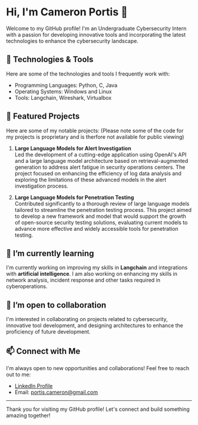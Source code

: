 # Hi, I'm Cameron Portis 👋

Welcome to my GitHub profile! I'm an Undergraduate Cybersecurity Intern with a passion for developing innovative tools and incorporating the latest technologies to enhance the cybersecurity landscape.

## 🔧 Technologies & Tools

Here are some of the technologies and tools I frequently work with:

- Programming Languages: Python, C, Java
- Operating Systems: Windows and Linux
- Tools: Langchain, Wireshark, Virtualbox

## 🌟 Featured Projects

Here are some of my notable projects:
(Please note some of the code for my projects is proprietary and is therfore not available for public viewing)

1. **Large Language Models for Alert Investigation**  
   Led the development of a cutting-edge application using OpenAI's API and a large language model architecture based on retrieval-augmented generation to address alert fatigue in security operations centers. The project focused on enhancing the efficiency of log data analysis and exploring the limitations of these advanced models in the alert investigation process.

2. **Large Language Models for Penetration Testing**  
   Contributed significantly to a thorough review of large language models tailored to streamline the penetration testing process. This project aimed to develop a new framework and model that would support the growth of open-source security testing solutions, evaluating current models to advance more effective and widely accessible tools for penetration testing.

## 🌱 I’m currently learning

I'm currently working on improving my skills in **Langchain** and integrations with **artificial intelligence**. I am also working on enhancing my skills in network analysis, incident response and other tasks required in cyberoperations.

## 🤝 I’m open to collaboration

I'm interested in collaborating on projects related to cybersecurity, innovative tool development, and designing architectures to enhance the proficiency of future development.

## 📫 Connect with Me

I'm always open to new opportunities and collaborations! Feel free to reach out to me:

- [LinkedIn Profile](https://www.linkedin.com/in/cameron-portis)
- Email: portis.cameron@gmail.com
---

Thank you for visiting my GitHub profile! Let's connect and build something amazing together!
